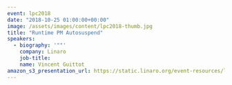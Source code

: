 ```yaml
---
event: lpc2018
date: "2018-10-25 01:00:00+00:00"
image: /assets/images/content/lpc2018-thumb.jpg
title: "Runtime PM Autosuspend"
speakers:
  - biography: '""'
    company: Linaro
    job-title:
    name: Vincent Guittot
amazon_s3_presentation_url: https://static.linaro.org/event-resources/lpc2018/LPC2018-pm_runtime_autosuspend.pdf
---
```

